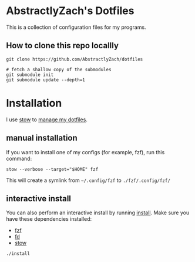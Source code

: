 # AbstractlyZach's Dotfiles

This is a collection of configuration files for my programs.

## How to clone this repo locallly
```
git clone https://github.com/AbstractlyZach/dotfiles

# fetch a shallow copy of the submodules
git submodule init
git submodule update --depth=1
```

# Installation
I use [stow](https://www.gnu.org/software/stow/) to 
[manage my dotfiles](http://brandon.invergo.net/news/2012-05-26-using-gnu-stow-to-manage-your-dotfiles.html).

## manual installation
If you want to install one of my configs (for example, fzf), run this command:
```
stow --verbose --target="$HOME" fzf
```

This will create a symlink from `~/.config/fzf` to `./fzf/.config/fzf/`


## interactive install
You can also perform an interactive install by running [install](install). Make sure you have these dependencies installed:

* [fzf](https://github.com/junegunn/fzf)
* [fd](https://github.com/sharkdp/fd)
* [stow](https://www.gnu.org/software/stow/)

```
./install
```
